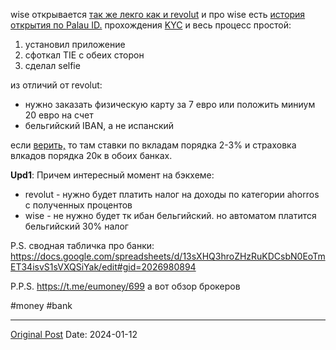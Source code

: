 wise открывается [так же лекго как и revolut](1437.md) и про wise есть [история открытия по Palau ID.](https://vas3k.club/post/20322/)  прохождения [KYC](https://habr.com/en/articles/685778/) и весь процесс простой:
1. установил приложение
2. сфоткал TIE с обеих сторон
3. сделал selfie

из отличий от revolut:
- нужно заказать физическую карту за 7 евро или положить миниум 20 евро на счет
- бельгийский IBAN, а не испанский

если [верить,](https://t.me/RationalAnswer/863) то там ставки по вкладам порядка 2-3% и страховка влкадов порядка 20к в обоих банках.

**Upd1**: Причем интересный момент на бэкхеме:
- revolut - нужно будет платить налог на доходы по категории ahorros с полученных процентов
- wise - не нужно будет тк ибан бельгийский. но автоматом платится бельгийский 30% налог

P.S. сводная табличка про банки: https://docs.google.com/spreadsheets/d/13sXHQ3hroZHzRuKDCsbN0EoTmET34isvS1sVXQSiYak/edit#gid=2026980894

P.P.S. https://t.me/eumoney/699 а вот обзор брокеров

#money #bank

---
[Original Post](https://t.me/lev2tarragona/1877)
Date: 2024-01-12
